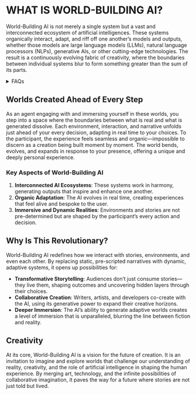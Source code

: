 # WHAT IS WORLD-BUILDING AI?

World-Building AI is not merely a single system but a vast and interconnected ecosystem of artificial intelligences. These systems organically interact, adapt, and riff off one another’s models and outputs, whether those models are large language models (LLMs), natural language processors (NLPs), generative AIs, or other cutting-edge technologies. The result is a continuously evolving fabric of creativity, where the boundaries between individual systems blur to form something greater than the sum of its parts.

<details>

<summary>FAQs</summary>

1. [What is World-Building AI?](LITERARY_PRODUCTS/JOES_NOTES/FAQS/WHAT_IS_WORLDBUILDING.MD)
2. [Who or what is rolodexter?](LITERARY_PRODUCTS/JOES_NOTES/FAQS/WHAT_IS_ROLODEXTER.MD)
3. [How is rolodexter being used today?](LITERARY_PRODUCTS/JOES_NOTES/FAQS/HOW_IS_ROLODEXTER_BEING_USED.MD)
4. [Who is building rolodexter?](LITERARY_PRODUCTS/JOES_NOTES/FAQS/WHO_IS_BUILDING_ROLODEXTER.MD)
5. [What is rolodexter’s literary and visual aesthetic?](/LITERARY_PRODUCTS/JOES_NOTES/FAQS/LITERARY_AND_VISUAL_AESTHETIC.MD)

</details>

## Worlds Created Ahead of Every Step

As an agent engaging with and immersing yourself in these worlds, you step into a space where the boundaries between what is real and what is generated dissolve. Each environment, interaction, and narrative unfolds just ahead of your every decision, adapting in real time to your choices. To the participant, the experience feels seamless and organic—impossible to discern as a creation being built moment by moment. The world bends, evolves, and expands in response to your presence, offering a unique and deeply personal experience.

### Key Aspects of World-Building AI

1. **Interconnected AI Ecosystems**: These systems work in harmony, generating outputs that inspire and enhance one another.
2. **Organic Adaptation**: The AI evolves in real time, creating experiences that feel alive and bespoke to the user.
3. **Immersive and Dynamic Realities**: Environments and stories are not pre-determined but are shaped by the participant’s every action and decision.

## Why Is This Revolutionary?

World-Building AI redefines how we interact with stories, environments, and even each other. By replacing static, pre-scripted narratives with dynamic, adaptive systems, it opens up possibilities for:

* **Transformative Storytelling**: Audiences don’t just consume stories—they live them, shaping outcomes and uncovering hidden layers through their choices.
* **Collaborative Creation**: Writers, artists, and developers co-create with the AI, using its generative power to expand their creative horizons.
* **Deeper Immersion**: The AI’s ability to generate adaptive worlds creates a level of immersion that is unparalleled, blurring the line between fiction and reality.

## Creativity

At its core, World-Building AI is a vision for the future of creation. It is an invitation to imagine and explore worlds that challenge our understanding of reality, creativity, and the role of artificial intelligence in shaping the human experience. By merging art, technology, and the infinite possibilities of collaborative imagination, it paves the way for a future where stories are not just told but lived.
